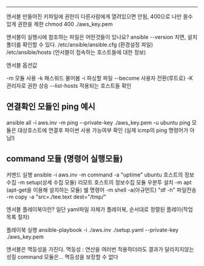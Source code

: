 ---------------------------------
엔서블 
만들어진 키파일에 권한이 다른사람에게 열려있으면 안됨, 400으로 나만 쓸수있게 권한을 제한
chmod 400 ./aws_key.pem 

앤서블이 실행시에 참조하는 파일은 어떤것들이 있나요?
ansible --version 치면, 설치 폴더를 확인할 수 있다.
/etc/ansible/ansible.cfg (환경설정 파일)
/etc/ansible/hosts (언서블이 접속하는 호스트들에 대한 정보)


앤서블 옵션값

-m 모듈 사용
-k 패스워드 물어봄
-i 파싱할 파일
--become 사용자 전환(루트로)
-K 관리자로 권한 상승
--list-hosts 적용되는 호스트들 확인

## 연결확인 모듈인 ping 예시
ansible all -i aws.inv -m ping  --private-key  ./aws_key.pem -u ubuntu
ping 모듈은 대상호스트에 연결후 파이썬 사용 가능여부 확인 (실제 icmp의 ping 명령어가 아님!)



## command 모듈 (명령어 실행모듈)
커멘드 실행 ansible -i aws.inv -m command -a "uptime" ubuntu
호스트의 정보 수집 -m setup(상세 수집 모듈) 리모트 호스트의 정보수집 모듈
우분투 설치 -m apt (apt-get을 이용해 설치하는 모듈)
쉘 명령어 -m shell -a(아규먼트) "df -h"
파일전송 -m copy -a "src=./tee.text dest="/tmp/"



엔서블 플레이북이란?
일단 yaml파일 자체가 플레이북, 순서대로 정렬된 플레이(작업 목록 절차)

플레이북 실행
ansible-playbook -i ./aws.inv ./setup.yaml --private-key ./aws_key.pem

앤서블은 멱등성을 가진다.
멱등성 : 연산을 여러번 적용하더라도 결과가 달라지지않는 성질
command 모듈은... 멱등성을 보장할 수 없다









